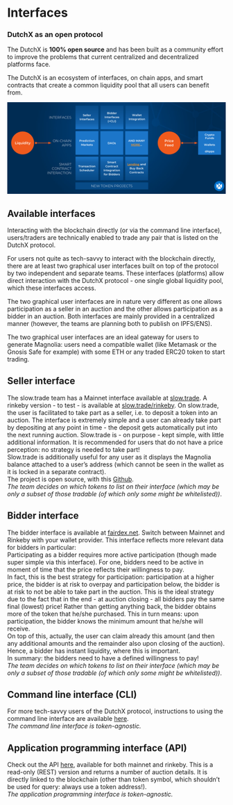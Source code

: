 # Interfaces

### DutchX as an open protocol
The DutchX is **100% open source** and has been built as a community effort to improve
the problems that current centralized and decentralized platforms face.

The DutchX is an ecosystem of interfaces, on chain apps, and smart contracts that
create a common liquidity pool that all users can benefit from.

![Open Protocol](./_static/open-protocol.png)

## Available interfaces

Interacting with the blockchain directly (or via the command line interface), users/traders are technically enabled to trade any pair that is listed on the DutchX protocol. 

For users not quite as tech-savvy to interact with the blockchain directly, there are at least two graphical user interfaces built on top of the protocol by two independent and separate teams. These interfaces (platforms) allow direct interaction with the DutchX protocol - one single global liquidity pool, which these interfaces access.

The two graphical user interfaces are in nature very different as one allows participation as a seller in an auction and the other allows participation as a bidder in an auction. Both interfaces are mainly provided in a centralized manner (however, the teams are planning both to publish on IPFS/ENS).  
 
The two graphical user interfaces are an ideal gateway for users to generate Magnolia: users need a compatible wallet (like Metamask or the Gnosis Safe for example) with some ETH or any traded ERC20 token to start trading.

## Seller interface
The slow.trade team has a Mainnet interface available at [slow.trade](https://slow.trade/#/). A rinkeby version - to test - is available at [slow.trade/rinkeby](https://slow.trade/rinkeby/). 
On slow.trade, the user is facilitated to take part as a seller, i.e. to deposit a token into an auction. The interface is extremely simple and a user can already take part by depositing at any point in time - the deposit gets automatically put into the next running auction. Slow.trade is - on purpose - kept simple, with little additional information. 
It is recommended for users that do not have a price perception: no strategy is needed to take part!  
Slow.trade is additionally useful for any user as it displays the Magnolia balance attached to a user’s address (which cannot be seen in the wallet as it is locked in a separate contract).  
The project is open source, with this [Github](https://github.com/gnosis/dx-react).  
*The team decides on which tokens to list on their interface (which may be only a subset of those tradable (of which only some might be whitelisted))*.

## Bidder interface
The bidder interface is available at [fairdex.net](https://fairdex.net/). Switch between Mainnet and Rinkeby with your wallet provider. This interface reflects more relevant data for bidders in particular:  
Participating as a bidder requires more active participation (though made super simple via this interface). For one, bidders need to be active in moment of time that the price reflects their willingness to pay.  
In fact, this is the best strategy for participation: participation at a higher price, the bidder is at risk to overpay and participation below, the bidder is at risk to not be able to take part in the auction. This is the ideal strategy due to the fact that in the end - at auction closing - all bidders pay the same final (lowest) price! Rather than getting anything back, the bidder obtains more of the token that he/she purchased. This in turn means: upon participation, the bidder knows the minimum amount that he/she will receive.  
On top of this, actually, the user can claim already this amount (and then any additional amounts and the remainder also upon closing of the auction). Hence, a bidder has instant liquidity, where this is important.  
In summary: the bidders need to have a defined willingness to pay!  
*The team decides on which tokens to list on their interface (which may be only a subset of those tradable (of which only some might be whitelisted))*.

## Command line interface (CLI)
For more tech-savvy users of the DutchX protocol, instructions to using the command line interface are available [here](https://dutchx.readthedocs.io/en/latest/cli.html).  
*The command line interface is token-agnostic.*  

## Application programming interface (API)
Check out the API [here](https://dutchx.readthedocs.io/en/latest/api.html), available for both mainnet and rinkeby.
This is a read-only (REST) version and returns a number of auction details. It is directly linked to the blockchain (other than token symbol, which shouldn’t be used for query: always use a token address!).  
*The application programming interface is token-agnostic.*
